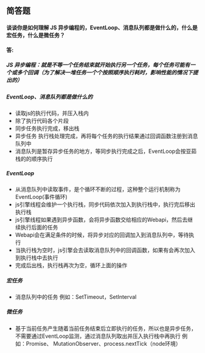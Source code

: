 ## 简答题

#### 谈谈你是如何理解 JS 异步编程的，EventLoop、消息队列都是做什么的，什么是宏任务，什么是微任务？

**答:**

##### JS 异步编程：就是不等一个任务结束就开始执行另一个任务，每个任务可能有一个或多个回调（为了解决一堆任务一个个按照顺序执行耗时，影响性能的情况下提出的）
##### EventLoop、消息队列都是做什么的
* 读取js的执行代码，并压入栈内
* 除了执行代码各个片段
* 同步任务执行完成，移出栈
* 异步任务 执行栈处理完成，再将每个任务的执行结果通过回调函数注册到消息队列中
* 消息队列是暂存异步任务的地方，等同步执行完成之后，EventLoop会按亚茹栈的的顺序执行

##### EventLoop

* 从消息队列中读取事件，是个循环不断的过程，这种整个运行机制称为EventLoop(事件循环)
* js引擎线程会维护一个执行栈，同步代码依次加入到执行栈中，执行完后移出执行栈
* js引擎线程如果遇到异步函数，会将异步函数交给相应的Webapi，然后去继续执行后面的任务
* Webapi会在满足条件的时候，将异步对应的回调加入到消息队列中，等待执行
* 当执行栈为空时，js引擎会去读取消息队列中的回调函数，如果有会再次加入到执行栈中去执行
* 完成后出栈，执行栈再次为空，循环上面的操作

##### 宏任务
* 消息队列中的任务 例如：SetTimeout，SetInterval

##### 微任务
* 基于当前任务产生随着当前任务结束后立即执行的任务，所以也是异步任务，不需要通过EventLoop监测，通过消息队列取出并压入执行栈中再执行 例如：Promise、 MutationObserver、process.nextTick（node环境）
